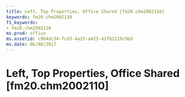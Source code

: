 ```yaml
---
title: Left, Top Properties, Office Shared [fm20.chm2002110]
keywords: fm20.chm2002110
f1_keywords:
- fm20.chm2002110
ms.prod: office
ms.assetid: c9b4dc34-fcd3-4a23-a425-42f82219c9bd
ms.date: 06/08/2017
---
```



# Left, Top Properties, Office Shared [fm20.chm2002110]

